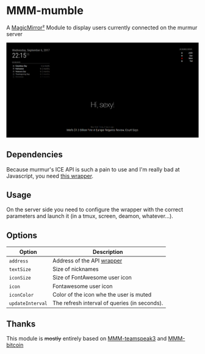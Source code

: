 # MMM-mumble
A [MagicMirror²](https://github.com/MichMich/MagicMirror) Module to display users currently connected on the murmur server

![MumbleScreenshot](https://github.com/ThePirateWhoSmellsOfSunflowers/MMM-mumble/raw/master/screenshot.png)


## Dependencies
Because murmur's ICE API is such a pain to use and I'm really bad at Javascript, you need [this wrapper](https://github.com/ThePirateWhoSmellsOfSunflowers/murmur-ice/blob/master/rest_api_murmur.py).

## Usage
On the server side you need to configure the wrapper with the correct parameters and launch it (in a tmux, screen, deamon, whatever...). 

## Options

| Option                       | Description
| ---------------------------- | -----------
| `address`                    | Address of the API [wrapper](https://github.com/ThePirateWhoSmellsOfSunflowers/murmur-ice/blob/master/rest_api_murmur.py)
| `textSize`                   | Size of nicknames
| `iconSize`                   | Size of FontAwesome user icon
| `icon`                       | Fontawesome user icon 
| `iconColor`                  | Color of the icon whe the user is muted
| `updateInterval`             | The refresh interval of queries (in seconds).

## Thanks
This module is ~~mostly~~ entirely based on [MMM-teamspeak3](https://github.com/Thlb/MMM-teamspeak3) and [MMM-bitcoin](https://github.com/valmassoi/MMM-bitcoin)
